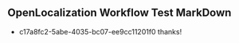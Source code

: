 ## OpenLocalization Workflow Test MarkDown
* c17a8fc2-5abe-4035-bc07-ee9cc11201f0 thanks!

<!--HONumber=Aug16_HO3-->


